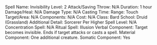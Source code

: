 
Spell Name: Invisibility
Level: 2
Attack/Saving Throw: N/A
Duration: 1 hour
Damage/Heal: N/A
Damage Type: N/A
Casting Time: 
Range: Touch
Target/Area: N/A
Components: N/A
Cost: N/A
Class: Bard
School:  Druid (Grassland)
Additional Detail:  Sorcerer
Per Higher Spell Level: N/A
Concentration Spell: N/A
Ritual Spell: Illusion
Verbal Component: Target becomes invisible. Ends if target attacks or casts a spell.
Material Component: One additional creature.
Somatic Component: Yes
